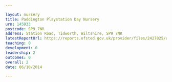 ```yaml
---

layout: nursery
title: Paddington Playstation Day Nursery
urn: 145933
postcode: SP9 7NR
address: Station Road, Tidworth, Wiltshire, SP9 7NR
latestReportUrl: https://reports.ofsted.gov.uk/provider/files/2427825/urn/145933.pdf
teaching: 0
development: 0
leadership: 2
outcomes: 0
overall: 2
date: 06/10/2014

---
```

